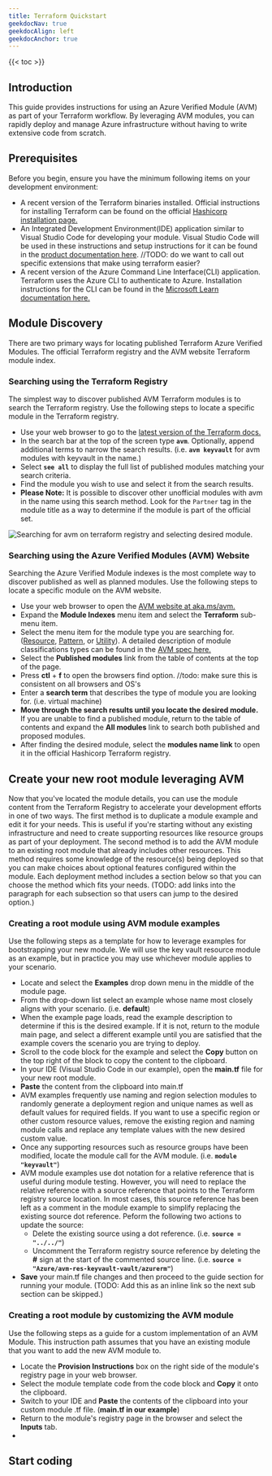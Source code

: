 ```yaml
---
title: Terraform Quickstart
geekdocNav: true
geekdocAlign: left
geekdocAnchor: true
---
```


{{< toc >}}



## Introduction

This guide provides instructions for using an Azure Verified Module (AVM) as part of your Terraform workflow. By leveraging AVM modules, you can rapidly deploy and manage Azure infrastructure without having to write extensive code from scratch.

## Prerequisites

Before you begin, ensure you have the minimum following items on your development environment:

  - A recent version of the Terraform binaries installed. Official instructions for installing Terraform can be found on the official [Hashicorp installation page.](https://developer.hashicorp.com/terraform/install)
  - An Integrated Development Environment(IDE) application similar to Visual Studio Code for developing your module. Visual Studio Code will be used in these instructions and setup instructions for it can be found in the [product documentation here](https://code.visualstudio.com/docs/setup/setup-overview). //TODO: do we want to call out specific extensions that make using terraform easier?
  - A recent version of the Azure Command Line Interface(CLI) application. Terraform uses the Azure CLI to authenticate to Azure.  Installation instructions for the CLI can be found in the [Microsoft Learn documentation here.](https://learn.microsoft.com/en-us/cli/azure/install-azure-cli)

## Module Discovery

There are two primary ways for locating published Terraform Azure Verified Modules. The official Terraform registry and the AVM website Terraform module index.

### Searching using the Terraform Registry

The simplest way to discover published AVM Terraform modules is to search the Terraform registry. Use the following steps to locate a specific module in the Terraform registry.

  - Use your web browser to go to the [latest version of the Terraform docs.](https://registry.terraform.io/providers/hashicorp/azurerm/latest/docs)
  - In the search bar at the top of the screen type **`avm`**. Optionally, append additional terms to narrow the search results. (i.e. **`avm keyvault`** for avm modules with keyvault in the name.)
  - Select **`see all`** to display the full list of published modules matching your search criteria.
  - Find the module you wish to use and select it from the search results.
  - **Please Note:** It is possible to discover other unofficial modules with avm in the name using this search method.  Look for the `Partner` tag in the module title as a way to determine if the module is part of the official set.

  ![Searching for avm on terraform registry and selecting desired module.](/Azure-Verified-Modules/img/usage/quickstart/terraform/avm-tf-search-4-4.gif)

### Searching using the Azure Verified Modules (AVM) Website

Searching the Azure Verified Module indexes is the most complete way to discover published as well as planned modules. Use the following steps to locate a specific module on the AVM website.

  - Use your web browser to open the [AVM website at aka.ms/avm.](https://aka.ms/avm)
  - Expand the **Module Indexes** menu item and select the **Terraform** sub-menu item.
  - Select the menu item for the module type you are searching for. ([Resource](https://azure.github.io/Azure-Verified-Modules/indexes/terraform/tf-resource-modules/), [Pattern](https://azure.github.io/Azure-Verified-Modules/indexes/terraform/tf-pattern-modules/), or [Utility](https://azure.github.io/Azure-Verified-Modules/indexes/terraform/tf-utility-modules/)).  A detailed description of module classifications types can be found in the [AVM spec here.](https://azure.github.io/Azure-Verified-Modules/specs/shared/module-classifications/)
  - Select the **Published modules** link from the table of contents at the top of the page.
  - Press **ctl** + **f** to open the browsers find option. //todo: make sure this is consistent on all browsers and OS's
  - Enter a **search term** that describes the type of module you are looking for. (i.e. virtual machine)
  - **Move through the search results until you locate the desired module.**  If you are unable to find a published module, return to the table of contents and expand the **All modules** link to search both published and proposed modules.
  - After finding the desired module, select the **modules name link** to open it in the official Hashicorp Terraform registry.


## Create your new root module leveraging AVM

Now that you've located the module details, you can use the module content from the Terraform Registry to accelerate your development efforts in one of two ways. The first method is to duplicate a module example and edit it for your needs. This is useful if you're starting without any existing infrastructure and need to create supporting resources like resource groups as part of your deployment. The second method is to add the AVM module to an existing root module that already includes other resources. This method requires some knowledge of the resource(s) being deployed so that you can make choices about optional features configured within the module. Each deployment method includes a section below so that you can choose the method which fits your needs. (TODO: add links into the paragraph for each subsection so that users can jump to the desired option.)

### Creating a root module using AVM module examples

Use the following steps as a template for how to leverage examples for bootstrapping your new module. We will use the key vault resource module as an example, but in practice you may use whichever module applies to your scenario.

  - Locate and select the **Examples** drop down menu in the middle of the module page.
  - From the drop-down list select an example whose name most closely aligns with your scenario. (i.e. **default**)
  - When the example page loads, read the example description to determine if this is the desired example. If it is not, return to the module main page, and select a different example until you are satisfied that the example covers the scenario you are trying to deploy.
  - Scroll to the code block for the example and select the **Copy** button on the top right of the block to copy the content to the clipboard.
  - In your IDE (Visual Studio Code in our example), open the **main.tf** file for your new root module.
  - **Paste** the content from the clipboard into main.tf
  - AVM examples frequently use naming and region selection modules to randomly generate a deployment region and unique names as well as default values for required fields. If you want to use a specific region or other custom resource values, remove the existing region and naming module calls and replace any template values with the new desired custom value.
  - Once any supporting resources such as resource groups have been modified, locate the module call for the AVM module. (i.e. **`module "keyvault"`**)
  - AVM module examples use dot notation for a relative reference that is useful during module testing. However, you will need to replace the relative reference with a source reference that points to the Terraform registry source location. In most cases, this source reference has been left as a comment in the module example to simplify replacing the existing source dot reference. Peform the following two actions to update the source:
    - Delete the existing source using a dot reference. (i.e. **`source = "../../"`**)
    - Uncomment the Terraform registry source reference by deleting the **#** sign at the start of the commented source line.  (i.e. **`source = "Azure/avm-res-keyvault-vault/azurerm"`**)
  - **Save** your main.tf file changes and then proceed to the guide section for running your module. (TODO: Add this as an inline link so the next sub section can be skipped.)

### Creating a root module by customizing the AVM module

Use the following steps as a guide for a custom implementation of an AVM Module. This instruction path assumes that you have an existing module that you want to add the new AVM module to.

  - Locate the **Provision Instructions** box on the right side of the module's registry page in your web browser.
  - Select the module template code from the code block and **Copy** it onto the clipboard.
  - Switch to your IDE and **Paste** the contents of the clipboard into your custom module .tf file. (**main.tf in our example**)
  - Return to the module's registry page in the browser and select the **Inputs** tab.
  -


## Start coding

